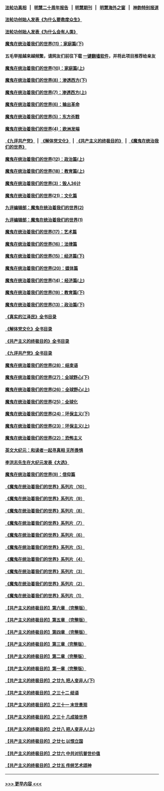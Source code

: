 #### [法轮功真相](https://github.com/gfw-breaker/truth/blob/master/README.md?t=0) &nbsp;&nbsp;|&nbsp;&nbsp; [明慧二十周年报告](https://github.com/gfw-breaker/mh-reports/blob/master/README.md?t=0) &nbsp;&nbsp;|&nbsp;&nbsp;[明慧期刊](https://github.com/gfw-breaker/mh-qikan) &nbsp;&nbsp;|&nbsp;&nbsp; [明慧海外之窗](https://github.com/gfw-breaker/mh-news/blob/master/README.md?t=0) &nbsp;&nbsp;|&nbsp;&nbsp; [神韵特别报道](https://github.com/gfw-breaker/mh-news/blob/master/shenyun.md?t=0)
#### [法轮功创始人发表《为什么要救度众生》](../pages/nsc422/n13975246.md?t=05141543) 
#### [法轮功创始人发表《为什么会有人类》](../pages/nsc422/n13912117.md?t=05141543) 
#### [魔鬼在统治着我们的世界(11)：家庭篇(下)](../pages/nsc422/n10440961.md?t=05141543) 
#### 五毛举报越来越频繁，请网友们前往下载 [一键翻墙软件](https://github.com/gfw-breaker/ssr-accounts)，并将此项目推荐给亲友
#### [魔鬼在统治着我们的世界(10)：家庭篇(上)](../pages/nsc422/n10435448.md?t=05141543) 
#### [魔鬼在统治着我们的世界(8)：渗透西方(下)](../pages/nsc422/n10429603.md?t=05141543) 
#### [魔鬼在统治着我们的世界(7)：渗透西方(上)](../pages/nsc422/n10426013.md?t=05141543) 
#### [魔鬼在统治着我们的世界(6)：输出革命](../pages/nsc422/n10421536.md?t=05141543) 
#### [魔鬼在统治着我们的世界(5)：东方杀戮](../pages/nsc422/n10417707.md?t=05141543) 
#### [魔鬼在统治着我们的世界(4)：欧洲发端](../pages/nsc422/n10414890.md?t=05141543) 
#### [《九评共产党》](https://github.com/begood0513/9ping.md/blob/master/README.md) &nbsp;|&nbsp; [《解体党文化》](../../../../jtdwh.md/blob/master/README.md)  &nbsp;|&nbsp; [《共产主义的终极目的》](../../../../gczydzjmd.md/blob/master/README.md) &nbsp;|&nbsp; [《魔鬼在统治我们的世界》](../../../../mgztzwmdsj.md/blob/master/README.md) 
#### [魔鬼在统治着我们的世界(12)：政治篇(上)](../pages/nsc422/n10444576.md?t=05141543) 
#### [魔鬼在统治着我们的世界(18)：教育篇(上)](../pages/nsc422/n10526970.md?t=05141543) 
#### [魔鬼在统治着我们的世界(3)：毁人36计](../pages/nsc422/n10411583.md?t=05141543) 
#### [魔鬼在统治着我们的世界(21)：文化篇](../pages/nsc422/n10597706.md?t=05141543) 
#### [九评编辑部：魔鬼在统治着我们的世界(2)](../pages/nsc422/n10410036.md?t=05141543) 
#### [九评编辑部：魔鬼在统治着我们的世界(1)](../pages/nsc422/n10406825.md?t=05141543) 
#### [魔鬼在统治着我们的世界(17)：艺术篇](../pages/nsc422/n10499093.md?t=05141543) 
#### [魔鬼在统治着我们的世界(16)：法律篇](../pages/nsc422/n10485969.md?t=05141543) 
#### [魔鬼在统治着我们的世界(15)：经济篇(下)](../pages/nsc422/n10469975.md?t=05141543) 
#### [魔鬼在统治着我们的世界(20)：媒体篇](../pages/nsc422/n10586579.md?t=05141543) 
#### [魔鬼在统治着我们的世界(14)：经济篇(上)](../pages/nsc422/n10457370.md?t=05141543) 
#### [魔鬼在统治着我们的世界(19)：教育篇(下)](../pages/nsc422/n10564808.md?t=05141543) 
#### [魔鬼在统治着我们的世界(13)：政治篇(下)](../pages/nsc422/n10448270.md?t=05141543) 
#### [《真实的江泽民》全书目录](../pages/nsc422/n13721399.md?t=05141543) 
#### [《解体党文化》全书目录](../pages/nsc422/n13721157.md?t=05141543) 
#### [《共产主义的终极目的》全书目录](../pages/nsc422/n13721048.md?t=05141543) 
#### [《九评共产党》全书目录](../pages/nsc422/n13708085.md?t=05141543) 
#### [魔鬼在统治着我们的世界(28)：结束语](../pages/nsc422/n10936246.md?t=05141543) 
#### [魔鬼在统治着我们的世界(27)：全球野心(下)](../pages/nsc422/n10928319.md?t=05141543) 
#### [魔鬼在统治着我们的世界(26)：全球野心(上)](../pages/nsc422/n10900318.md?t=05141543) 
#### [魔鬼在统治着我们的世界(25)：全球化](../pages/nsc422/n10788205.md?t=05141543) 
#### [魔鬼在统治着我们的世界(24)：环保主义(下)](../pages/nsc422/n10695307.md?t=05141543) 
#### [魔鬼在统治着我们的世界(23)：环保主义(上)](../pages/nsc422/n10688613.md?t=05141543) 
#### [魔鬼在统治着我们的世界(22)：恐怖主义](../pages/nsc422/n10614727.md?t=05141543) 
#### [英文大纪元：和读者一起寻真相 无所畏惧](../pages/nsc422/n12542027.md?t=05141543) 
#### [李洪志先生在大纪元发表《大选》](../pages/nsc422/n12534746.md?t=05141543) 
#### [魔鬼在统治着我们的世界(9)：信仰篇](../pages/nsc422/n10432159.md?t=05141543) 
#### [《魔鬼在统治着我们的世界》系列片（10）](../pages/nsc422/n12292670.md?t=05141543) 
#### [《魔鬼在统治着我们的世界》系列片（9）](../pages/nsc422/n12290859.md?t=05141543) 
#### [《魔鬼在统治着我们的世界》系列片（8）](../pages/nsc422/n12287445.md?t=05141543) 
#### [《魔鬼在统治着我们的世界》系列片（7）](../pages/nsc422/n12283425.md?t=05141543) 
#### [《魔鬼在统治着我们的世界》系列片（6）](../pages/nsc422/n12282314.md?t=05141543) 
#### [《魔鬼在统治着我们的世界》系列片（5）](../pages/nsc422/n12281419.md?t=05141543) 
#### [《魔鬼在统治着我们的世界》系列片（4）](../pages/nsc422/n12274024.md?t=05141543) 
#### [《魔鬼在统治着我们的世界》系列片（3）](../pages/nsc422/n12271322.md?t=05141543) 
#### [《魔鬼在统治着我们的世界》系列片（2）](../pages/nsc422/n12269049.md?t=05141543) 
#### [《魔鬼在统治着我们的世界》系列片（1）](../pages/nsc422/n12267575.md?t=05141543) 
#### [【共产主义的终极目的】第六章 （完整版）](../pages/nsc422/n11428913.md?t=05141543) 
#### [【共产主义的终极目的】第五章 （完整版）](../pages/nsc422/n11428912.md?t=05141543) 
#### [【共产主义的终极目的】第四章 （完整版）](../pages/nsc422/n11428907.md?t=05141543) 
#### [【共产主义的终极目的】第三章（完整版）](../pages/nsc422/n11428848.md?t=05141543) 
#### [【共产主义的终极目的】第二章（完整版）](../pages/nsc422/n11428831.md?t=05141543) 
#### [【共产主义的终极目的】第一章（完整版）](../pages/nsc422/n11417651.md?t=05141543) 
#### [【共产主义的终极目的】之廿九 把人变非人(下)](../pages/nsc422/n11344140.md?t=05141543) 
#### [【共产主义的终极目的】之三十二 结语](../pages/nsc422/n11360535.md?t=05141543) 
#### [【共产主义的终极目的】之三十一 末世景观](../pages/nsc422/n11351129.md?t=05141543) 
#### [【共产主义的终极目的】之三十 几成狼世界](../pages/nsc422/n11348280.md?t=05141543) 
#### [【共产主义的终极目的】之廿八 把人变非人(上)](../pages/nsc422/n11340492.md?t=05141543) 
#### [【共产主义的终极目的】之廿七 以恨立国](../pages/nsc422/n11336944.md?t=05141543) 
#### [【共产主义的终极目的】之廿六 中共对抗普世价值](../pages/nsc422/n11324785.md?t=05141543) 
#### [【共产主义的终极目的】之廿五 传统艺术颂神](../pages/nsc422/n11296396.md?t=05141543) 

----
#### [ >>> 更早内容 <<< ](../indexes/nsc422-earlier.md)
